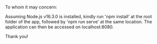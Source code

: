To whom it may concern:

Assuming Node.js v16.3.0 is installed, kindly run 'npm install' at the root folder of the app, followed by 'npm run serve' at the same location. The application can then be accessed on localhost:8080.

Thank you!
